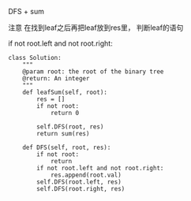 DFS + sum

注意 在找到leaf之后再把leaf放到res里，
判断leaf的语句

if not root.left and not root.right:

            
            
```
class Solution:
    """
    @param root: the root of the binary tree
    @return: An integer
    """
    def leafSum(self, root):
        res = []
        if not root:
            return 0

        self.DFS(root, res)
        return sum(res)

    def DFS(self, root, res):
        if not root:
            return 
        if not root.left and not root.right:
            res.append(root.val) 
        self.DFS(root.left, res)
        self.DFS(root.right, res)
```
